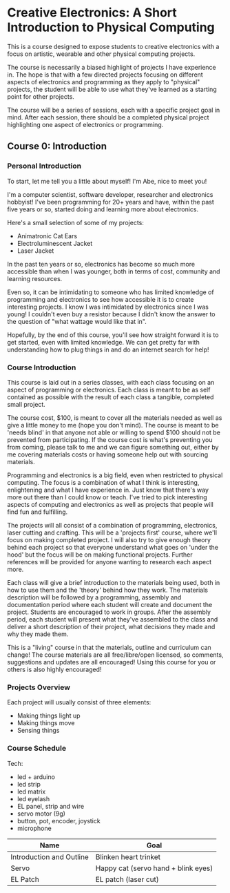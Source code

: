 Creative Electronics: A Short Introduction to Physical Computing
===

This is a course designed to expose students to
creative electronics with a focus on artistic, wearable and
other physical computing projects.

The course is necessarily a biased highlight of
projects I have experience in.
The hope is that with a few directed projects focusing
on different aspects of electronics and programming as they
apply to "physical" projects, the student will be able to
use what they've learned as a starting point for other projects.

The course will be a series of sessions, each with a specific project
goal in mind.
After each session, there should be a completed physical project highlighting
one aspect of electronics or programming.

Course 0: Introduction
---

### Personal Introduction

To start, let me tell you a little about myself!
I'm Abe, nice to meet you!

I'm a computer scientist, software developer, researcher
and electronics hobbyist!
I've been programming for 20+ years and have, within the
past five years or so, started doing and learning
more about electronics.

Here's a small selection of some of my projects:

* Animatronic Cat Ears
* Electroluminescent Jacket
* Laser Jacket

In the past ten years or so, electronics has become so much
more accessible than when I was younger, both in terms of cost,
community and learning resources.

Even so, it can be intimidating to someone who has limited knowledge
of programming and electronics to see how accessible it is to create
interesting projects.
I know I was intimidated by electronics since I was young!
I couldn't even buy a resistor because I didn't know the answer
to the question of "what wattage would like that in".

Hopefully, by the end of this course, you'll see how straight forward
it is to get started, even with limited knowledge.
We can get pretty far with understanding how to plug things in and do
an internet search for help!

### Course Introduction

This course is laid out in a series classes, with each class focusing on
an aspect of programming or electronics.
Each class is meant to be as self contained as possible with the result
of each class a tangible, completed small project.

The course cost, $100, is meant to cover all the materials needed as well as give
a little money to me (hope you don't mind).
The course is meant to be 'needs blind' in that anyone not able or willing
to spend $100 should not be prevented from participating.
If the course cost is what's preventing you from coming, please talk to me
and we can figure something out, either by me covering materials costs or
having someone help out with sourcing materials.

Programming and electronics is a big field, even when restricted to 
physical computing.
The focus is a combination of what I think is interesting, enlightening
and what I have experience in.
Just know that there's way more out there than I could know or teach.
I've tried to pick interesting aspects of computing and electronics
as well as projects that people will find fun and fulfilling.

The projects will all consist of a combination of programming, electronics,
laser cutting and crafting.
This will be a 'projects first' course, where we'll focus on making completed
project.
I will also try to give enough theory behind each project so that everyone
understand what goes on 'under the hood' but the focus will be on making
functional projects.
Further references will be provided for anyone wanting to research each
aspect more.

Each class will give a brief introduction to the materials being used,
both in how to use them and the 'theory' behind how they work.
The materials description will be followed by a programming, assembly
and documentation
period where each student will create and document the project.
Students are encouraged to work in groups.
After the assembly period, each student will present what they've assembled
to the class and deliver a short description of their project, what decisions they
made and why they made them.

This is a "living" course in that the materials, outline and curriculum can
change!
The course materials are all free/libre/open licensed, so comments,
suggestions and updates are all encouraged!
Using this course for you or others is also highly encouraged!

### Projects Overview

Each project will usually consist of three elements:

* Making things light up
* Making things move
* Sensing things

### Course Schedule

Tech:

* led + arduino
* led strip
* led matrix
* led eyelash
* EL panel, strip and wire
* servo motor (9g)
* button, pot, encoder, joystick
* microphone

| Name | Goal |
|------|------|
| Introduction and Outline | Blinken heart trinket |
| Servo | Happy cat (servo hand + blink eyes) |
| EL Patch | EL patch (laser cut) |

